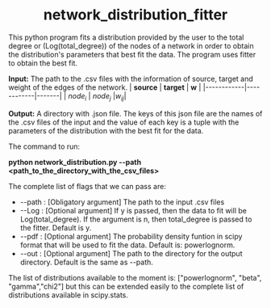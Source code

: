 <center><h1> network_distribution_fitter </h1> </center>

This python program fits a distribution provided by the user to 
the total degree or (Log(total_degree)) of the nodes of a network in order
to obtain the distribution's parameters that best fit the data.
The program uses fitter to obtain the best fit. 

**Input:** The path to the .csv files with the information of source, target and weight of the edges of the network.
| **source** | **target** | **w** |
|------------|------------|-------|
| $node_i$   | $node_j$   |$w_{ij}$|


**Output:** A directory with .json file. The keys of this json file are the names of the .csv files of the input and
the value of each key is a tuple with the parameters of the distribution with the best fit for the data. 

The command to run:

**python network_distribution.py --path <path_to_the_directory_with_the_csv_files>**

The complete list of flags that we can pass are:
- --path : [Obligatory argument] The path to the input .csv files
- --Log : [Optional argument] If y is passed, then the data to fit will be Log(total_degree). If the argument is n, then
total_degree is passed to the fitter. Default is y.
- --pdf : [Optional argument] The probability density funtion in scipy format that will be used to fit the data. Default is:
powerlognorm.
- --out :  [Optional argument] The path to the directory for the output directory. Default is the same as --path.


The list of distributions available to the moment is: ["powerlognorm", "beta", "gamma","chi2"] but this can be extended easily
to the complete list of distributions available in scipy.stats.
